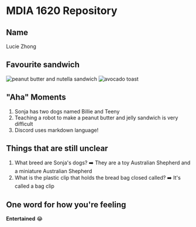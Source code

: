 # MDIA 1620 Repository

Name
----------
Lucie Zhong

Favourite sandwich
----------
![peanut butter and nutella sandwich](https://www.yummytummyaarthi.com/wp-content/uploads/2015/08/1-18.jpg)
![avocado toast](https://www.skinnytaste.com/wp-content/uploads/2015/01/Avocado-Toast-with-Egg-7-500x500.jpg)

"Aha" Moments
----------
1. Sonja has two dogs named Billie and Teeny
2. Teaching a robot to make a peanut butter and jelly sandwich is very difficult
3. Discord uses markdown language!

Things that are still unclear
----------
1. What breed are Sonja's dogs? ➡️ They are a toy Australian Shepherd and a miniature Australian Shepherd
2. What is the plastic clip that holds the bread bag closed called? ➡️ It's called a bag clip

One word for how you're feeling
----------
**Entertained** :joy:
